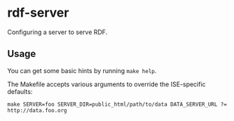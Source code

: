 # rdf-server

Configuring a server to serve RDF.

## Usage

You can get some basic hints by running `make help`.

The Makefile accepts various arguments to override the ISE-specific defaults:

	make SERVER=foo SERVER_DIR=public_html/path/to/data DATA_SERVER_URL ?= http://data.foo.org
